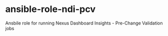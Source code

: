 # ansible-role-ndi-pcv
Ansbile role for running Nexus Dashboard Insights - Pre-Change Validation jobs
